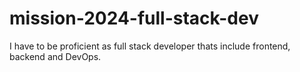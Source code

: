 # mission-2024-full-stack-dev
I have to be proficient as full stack developer thats include frontend, backend and DevOps.
